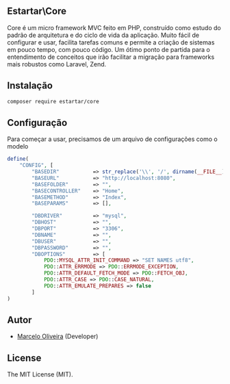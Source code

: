 ## Estartar\Core

Core é um micro framework MVC feito em PHP, construído como estudo do padrão de arquitetura e do ciclo de vida da aplicação.
Muito fácil de configurar e usar, facilita tarefas comuns e permite a criação de sistemas em pouco tempo, com pouco código.
Um ótimo ponto de partida para o entendimento de conceitos que irão facilitar a migração para frameworks mais robustos como Laravel, Zend.

## Instalação

```bash
composer require estartar/core
```

## Configuração

Para começar a usar, precisamos de um arquivo de configurações como o modelo

```php
define( 
    "CONFIG", [
        "BASEDIR"           => str_replace('\\', '/', dirname(__FILE__)),
        "BASEURL"           => "http://localhost:8080",
        "BASEFOLDER"        => "", 
        "BASECONTROLLER"    => "Home", 
        "BASEMETHOD"        => "Index", 
        "BASEPARAMS"        => [],

        "DBDRIVER"          => "mysql",
        "DBHOST"            => "",
        "DBPORT"            => "3306",
        "DBNAME"            => "",
        "DBUSER"            => "",
        "DBPASSWORD"        => "",
        "DBOPTIONS"         => [
            PDO::MYSQL_ATTR_INIT_COMMAND => "SET NAMES utf8",
            PDO::ATTR_ERRMODE => PDO::ERRMODE_EXCEPTION,
            PDO::ATTR_DEFAULT_FETCH_MODE => PDO::FETCH_OBJ,
            PDO::ATTR_CASE => PDO::CASE_NATURAL,
            PDO::ATTR_EMULATE_PREPARES => false
        ]
)    
```

## Autor

- [Marcelo Oliveira](https://github.com/marcelorbo) (Developer)

## License

The MIT License (MIT). 
